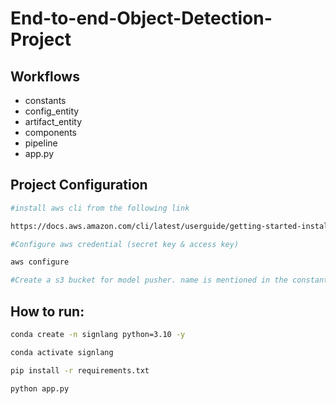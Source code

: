 # End-to-end-Object-Detection-Project

## Workflows

- constants
- config_entity
- artifact_entity
- components
- pipeline
- app.py

## Project Configuration

```bash
#install aws cli from the following link

https://docs.aws.amazon.com/cli/latest/userguide/getting-started-install.html
```

```bash
#Configure aws credential (secret key & access key)

aws configure
```

```bash
#Create a s3 bucket for model pusher. name is mentioned in the constant

```

## How to run:

```bash
conda create -n signlang python=3.10 -y
```

```bash
conda activate signlang
```

```bash
pip install -r requirements.txt
```

```bash
python app.py
```